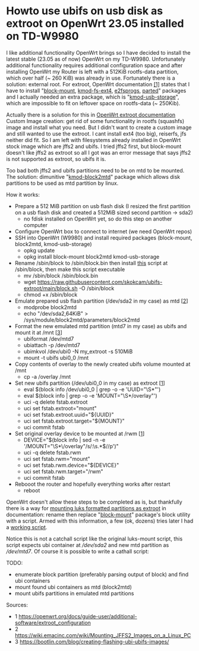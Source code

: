 # Howto use ubifs on usb disk as extroot on OpenWrt 23.05 installed on TD-W9980

I like additional functionality OpenWrt brings so I have decided to install the latest stable (23.05 as of now) OpenWrt on my TD-W9980. Unfortunately additional functionality requires additional configuration space and after installing OpenWrt my Router is left with a 512KiB rootfs-data partition, which over half (~ 260 KiB) was already in use. Fortunately there is a solution: external root. For extroot, OpenWrt documentation [[1]](https://openwrt.org/docs/guide-user/additional-software/extroot_configuration) states that I have to install "[block-mount](https://openwrt.org/packages/pkgdata/block-mount), [kmod-fs-ext4](https://openwrt.org/packages/pkgdata/kmod-fs-ext4), [e2fsprogs](https://openwrt.org/packages/pkgdata/e2fsprogs), [parted](https://openwrt.org/packages/pkgdata/parted)" packages and I actually needed an extra package, which is "[kmod-usb-storage](https://openwrt.org/packages/pkgdata/kmod-usb-storage)", which are impossible to fit on leftover space on rootfs-data (~ 250Kib). 

Actually there is a solution for this in [OpenWrt extroot documentation](https://openwrt.org/docs/guide-user/additional-software/extroot_configuration](https://openwrt.org/docs/guide-user/additional-software/extroot_configuration#custom_image)) Custom Image creation: get rid of some functionality in rootfs (squashfs) image and install what you need. But I didn't want to create a custom image and still wanted to use the extroot.
I cant install ext4 (too big), reiserfs, jfs neither did fit. So I am left with filesystems already installed in OpenWrt stock image which are jffs2 and ubifs. I tried jffs2 first, but block-mount doesn't like jffs2 as extroot so all I got was an error message that says jffs2 is not supported as extroot, so ubifs it is.  

Too bad both jffs2 and ubifs partitions need to be on mtd to be mounted. The solution: dimunitive "[kmod-block2mtd](https://openwrt.org/packages/pkgdata/kmod-block2mtd)" package which allows disk partitions to be used as mtd partition by linux.

How it works:
- Prepare a 512 MiB partition on usb flash disk (I resized the first partition on a usb flash disk and created a 512MiB sized second partition -> sda2)
  - no fdisk installed on OpenWrt yet, so do this step on another computer
- Configure OpenWrt box to connect to internet (we need OpenWrt repos)
- SSH into OpenWrt (W9980) and install required packages (block-mount, block2mtd, kmod-usb-storage)
  - opkg update
  - opkg install block-mount block2mtd kmod-usb-storage
- Rename /sbin/block to /sbin/block.bin then install [this](block.sh) script at /sbin/block, then make this script executable
  - mv /sbin/block /sbin/block.bin
  - wget https://raw.githubusercontent.com/skokcam/ubifs-extroot/main/block.sh -O /sbin/block
  - chmod +x /sbin/block
- Emulate prepared usb flash partition (/dev/sda2 in my case) as mtd [[2](https://wiki.emacinc.com/wiki/Mounting_JFFS2_Images_on_a_Linux_PC)]  
  - modprobe block2mtd
  - echo "/dev/sda2,64KiB" > /sys/module/block2mtd/parameters/block2mtd
- Format the new emulated mtd partition (mtd7 in my case) as ubifs and mount it at /mnt [[3](https://bootlin.com/blog/creating-flashing-ubi-ubifs-images/)]
  - ubiformat /dev/mtd7
  - ubiattach -p /dev/mtd7
  - ubimkvol /dev/ubi0 -N my_extroot -s 510MiB
  - mount -t ubifs ubi0_0 /mnt
- Copy contents of overlay to the newly created ubifs volume mounted at /mnt
  - cp -a /overlay /mnt
- Set new ubifs partition (/dev/ubi0_0 in my case) as extroot [[1](https://openwrt.org/docs/guide-user/additional-software/extroot_configuration)]
  - eval $(block info /dev/ubi0_0 | grep -o -e 'UUID="\S*"')
  - eval $(block info | grep -o -e 'MOUNT="\S*/overlay"')
  - uci -q delete fstab.extroot
  - uci set fstab.extroot="mount"
  - uci set fstab.extroot.uuid="${UUID}"
  - uci set fstab.extroot.target="${MOUNT}"
  - uci commit fstab
- Set original overlay device to be mounted at /rwm  [[1](https://openwrt.org/docs/guide-user/additional-software/extroot_configuration)]
  - DEVICE="$(block info | sed -n -e '/MOUNT="\S*\/overlay"/s/:\s.*$//p')"
  - uci -q delete fstab.rwm
  - uci set fstab.rwm="mount"
  - uci set fstab.rwm.device="${DEVICE}"
  - uci set fstab.rwm.target="/rwm"
  - uci commit fstab
- Rebooot the router and hopefully everything works after restart
  - reboot
 

OpenWrt doesn't allow these steps to be completed as is, but thankfully there is a way for [mounting luks formatted partitions as extroot](https://openwrt.org/docs/guide-user/additional-software/extroot_configuration#luks_encrypted_extroot) in documentation: rename then replace "[block-mount](https://openwrt.org/packages/pkgdata/block-mount)" package's block utility with a script. Armed with this information, a few (ok, dozens) tries later I had a [working script](block.sh).

Notice this is not a catchall script like the original luks-mount script, this script expects ubi container at */dev/sda2* and new mtd partition as */dev/mtd7*. Of course it is possible to write a cathall script:

TODO:
- enumerate block partition (preferably parsing output of block) and find ubi containers
- mount found ubi containers as mtd (block2mtd)
- mount ubifs partitions in emulated mtd partitions

Sources:
- 1 https://openwrt.org/docs/guide-user/additional-software/extroot_configuration
- 2 https://wiki.emacinc.com/wiki/Mounting_JFFS2_Images_on_a_Linux_PC
- 3 https://bootlin.com/blog/creating-flashing-ubi-ubifs-images/
